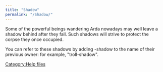 ```yaml
---
title: "Shadow"
permalink: "/Shadow/"
---
```


Some of the powerful beings wandering Arda nowadays may well leave a
shadow behind after they fall. Such shadows will strive to protect the
corpse they once occupied.

You can refer to these shadows by adding -shadow to the name of their
previous owner: for example, "troll-shadow".

[Category:Help files](Category:Help_files "wikilink")